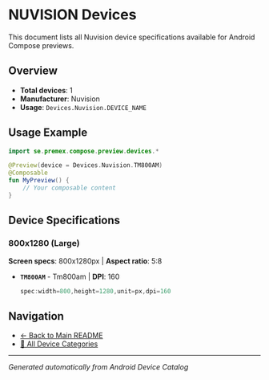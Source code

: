 # NUVISION Devices

This document lists all Nuvision device specifications available for Android Compose previews.

## Overview

- **Total devices**: 1
- **Manufacturer**: Nuvision
- **Usage**: `Devices.Nuvision.DEVICE_NAME`

## Usage Example

```kotlin
import se.premex.compose.preview.devices.*

@Preview(device = Devices.Nuvision.TM800AM)
@Composable
fun MyPreview() {
    // Your composable content
}
```

## Device Specifications

### 800x1280 (Large)

**Screen specs**: 800x1280px | **Aspect ratio**: 5:8

- **`TM800AM`** - Tm800am | **DPI**: 160
  ```kotlin
  spec:width=800,height=1280,unit=px,dpi=160
  ```

## Navigation

- [← Back to Main README](../../README.md)
- [📱 All Device Categories](../README.md)

---
*Generated automatically from Android Device Catalog*
